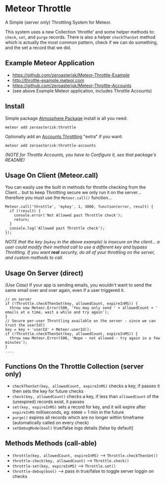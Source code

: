 Meteor Throttle
==========================

A Simple (server only) Throttling System for Meteor.

This system uses a new Collection 'throttle' and some helper methods to:
`check`, `set`, and `purge` records.  There is also a helper `checkThenSet`
method which is actually the most common pattern, check if we can do something,
and the set a record that we did.

Example Meteor Application
------------------------

* https://github.com/zeroasterisk/Meteor-Throttle-Example
 * http://throttle-example.meteor.com
* https://github.com/zeroasterisk/Meteor-Throttle-Accounts
 * (see above Example Meteor application, includes Throttle Accounts)

Install
------------------------

Simple package [Atmosphere Package](https://atmospherejs.com/zeroasterisk/throttle) install is all you need:

    meteor add zeroasterisk:throttle

Optionally add an [Accounts Throttling](https://atmospherejs.com/zeroasterisk/throttle-accounts) "extra" if you want:

    meteor add zeroasterisk:throttle-accounts

*(NOTE for Throttle Accounts, you have to Configure it, see that package's README)*

Usage On Client (Meteor.call)
------------------------

You can easily use the built in methods for throttle checking from the
Client... but to keep Throttling secure we only run it on the server...
therefore you must use the `Meteor.call()` function...

    Meteor.call('throttle', 'mykey', 1, 3000, function(error, result) {
      if (!result) {
        console.error('Not Allowed past Throttle check');
        return;
      }
      console.log('Allowed past Throttle check');
    });

*NOTE that the key (`mykey` in the above example) is insecure on the client... a user could modify their method call to use a different key and bypass Throttling.  If you want **real** security, do all of your throttling on the server, and custom methods to call.*

Usage On Server (direct)
------------------------

_(Use Case)_ If your app is sending emails, you wouldn't want to send the same email over
and over again, even if a user triggered it.

    // on server
    if (!Throttle.checkThenSet(key, allowedCount, expireInMS)) {
      throw new Meteor.Error(500, 'You may only send ' + allowedCount + ' emails at a time, wait a while and try again');
    }
    // Secure per-user Throttling available on the server - since we can trust the userId()
    key = key + 'userId' + Meteor.userId();
    if (!Throttle.checkThenSet(key, allowedCount, expireInMS)) {
      throw new Meteor.Error(500, 'Nope - not allowed - try again in a few minutes');
    }
    ....


Functions On the Throttle Collection (server only)
------------------------

* `checkThenSet(key, allowedCount, expireInMS)` checks a key, if passes it then sets the key for future checks
* `check(key, allowedCount)` checks a key, if less than `allowedCount` of the (unexpired) records exist, it passes
* `set(key, expireInMS)` sets a record for key, and it will expire after `expireInMS` milliseconds, eg: `60000` = 1 min in the future
* `purge()` expires all records which are no longer within timeframe (automatically called on every check)
* `setDebugMode(bool)` true/false logs details [false by default]


Methods Methods (call-able)
------------------------

* `throttle(key, allowedCount, expireInMS)` --> `Throttle.checkThenSet()`
* `throttle-check(key, allowedCount)` --> `Throttle.check()`
* `throttle-set(key, expireInMS)` --> `Throttle.set()`
* `throttle-debug(bool)` --> pass in true/false to toggle server loggin on checks

